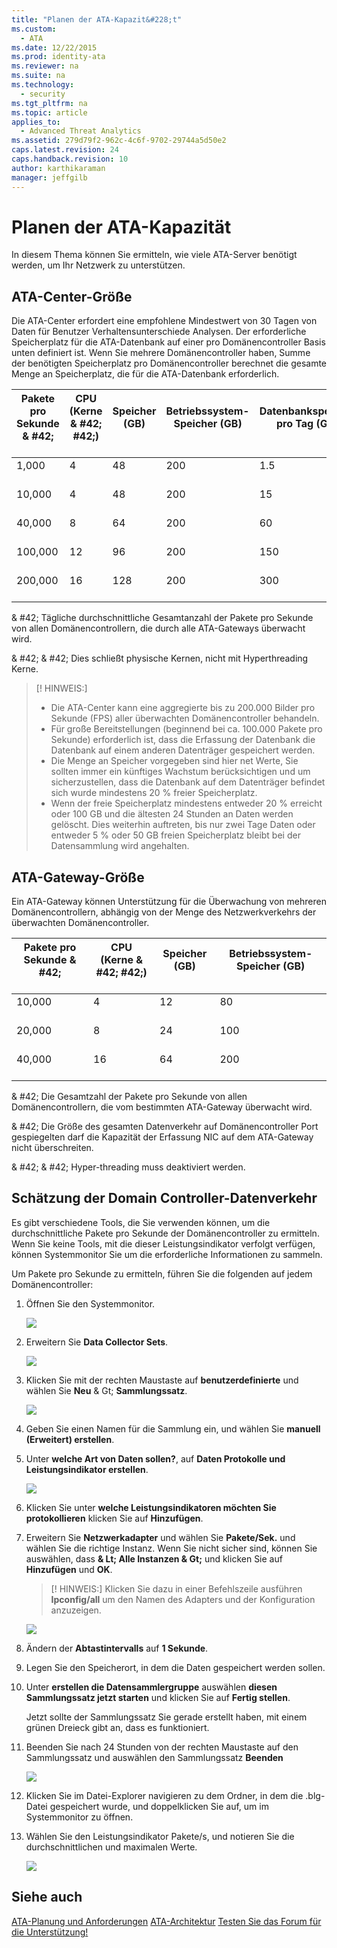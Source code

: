 ```yaml
---
title: "Planen der ATA-Kapazit&#228;t"
ms.custom: 
  - ATA
ms.date: 12/22/2015
ms.prod: identity-ata
ms.reviewer: na
ms.suite: na
ms.technology: 
  - security
ms.tgt_pltfrm: na
ms.topic: article
applies_to: 
  - Advanced Threat Analytics
ms.assetid: 279d79f2-962c-4c6f-9702-29744a5d50e2
caps.latest.revision: 24
caps.handback.revision: 10
author: karthikaraman
manager: jeffgilb
---
```

# Planen der ATA-Kapazit&#228;t
In diesem Thema können Sie ermitteln, wie viele ATA-Server benötigt werden, um Ihr Netzwerk zu unterstützen.


## ATA-Center-Größe

Die ATA-Center erfordert eine empfohlene Mindestwert von 30 Tagen von Daten für Benutzer Verhaltensunterschiede Analysen. Der erforderliche Speicherplatz für die ATA-Datenbank auf einer pro Domänencontroller Basis unten definiert ist. Wenn Sie mehrere Domänencontroller haben, Summe der benötigten Speicherplatz pro Domänencontroller berechnet die gesamte Menge an Speicherplatz, die für die ATA-Datenbank erforderlich.



| Pakete pro Sekunde & #42;<br /><br />| CPU (Kerne & #42; #42;)<br /><br />| Speicher (GB)<br /><br />| Betriebssystem-Speicher (GB)<br /><br />| Datenbankspeicher pro Tag (GB)<br /><br />| Datenbankspeicher pro Monat (GB)<br /><br />|
|---------------------------|-------------------------|---------------|-------------------|---------------------------------|-----------------------------------|
| 1,000<br /><br />| 4<br /><br />| 48<br /><br />| 200<br /><br />| 1.5<br /><br />| 45<br /><br />|
| 10,000<br /><br />| 4<br /><br />| 48<br /><br />| 200<br /><br />| 15<br /><br />| 450<br /><br />|
| 40,000<br /><br />| 8<br /><br />| 64<br /><br />| 200<br /><br />| 60<br /><br />| 1,800<br /><br />|
| 100,000<br /><br />| 12<br /><br />| 96<br /><br />| 200<br /><br />| 150<br /><br />| 4,500<br /><br />|
| 200,000<br /><br />| 16<br /><br />| 128<br /><br />| 200<br /><br />| 300<br /><br />| 9,000<br /><br />|
& #42; Tägliche durchschnittliche Gesamtanzahl der Pakete pro Sekunde von allen Domänencontrollern, die durch alle ATA-Gateways überwacht wird.

& #42; & #42; Dies schließt physische Kernen, nicht mit Hyperthreading Kerne.

> [! HINWEIS:]
> - Die ATA-Center kann eine aggregierte bis zu 200.000 Bilder pro Sekunde (FPS) aller überwachten Domänencontroller behandeln.
> - Für große Bereitstellungen (beginnend bei ca. 100.000 Pakete pro Sekunde) erforderlich ist, dass die Erfassung der Datenbank die Datenbank auf einem anderen Datenträger gespeichert werden.
> - Die Menge an Speicher vorgegeben sind hier net Werte, Sie sollten immer ein künftiges Wachstum berücksichtigen und um sicherzustellen, dass die Datenbank auf dem Datenträger befindet sich wurde mindestens 20 % freier Speicherplatz.
> - Wenn der freie Speicherplatz mindestens entweder 20 % erreicht oder 100 GB und die ältesten 24 Stunden an Daten werden gelöscht. Dies weiterhin auftreten, bis nur zwei Tage Daten oder entweder 5 % oder 50 GB freien Speicherplatz bleibt bei der Datensammlung wird angehalten.


## ATA-Gateway-Größe

Ein ATA-Gateway können Unterstützung für die Überwachung von mehreren Domänencontrollern, abhängig von der Menge des Netzwerkverkehrs der überwachten Domänencontroller.



| Pakete pro Sekunde & #42;<br /><br />| CPU (Kerne & #42; #42;)<br /><br />| Speicher (GB)<br /><br />| Betriebssystem-Speicher (GB)<br /><br />|
|---------------------------|-------------------------|---------------|-------------------|
| 10,000<br /><br />| 4<br /><br />| 12<br /><br />| 80<br /><br />|
| 20,000<br /><br />| 8<br /><br />| 24<br /><br />| 100<br /><br />|
| 40,000<br /><br />| 16<br /><br />| 64<br /><br />| 200<br /><br />|
& #42; Die Gesamtzahl der Pakete pro Sekunde von allen Domänencontrollern, die vom bestimmten ATA-Gateway überwacht wird.

& #42; Die Größe des gesamten Datenverkehr auf Domänencontroller Port gespiegelten darf die Kapazität der Erfassung NIC auf dem ATA-Gateway nicht überschreiten.

& #42; & #42; Hyper-threading muss deaktiviert werden.


## Schätzung der Domain Controller-Datenverkehr

Es gibt verschiedene Tools, die Sie verwenden können, um die durchschnittliche Pakete pro Sekunde der Domänencontroller zu ermitteln. Wenn Sie keine Tools, mit die dieser Leistungsindikator verfolgt verfügen, können Systemmonitor Sie um die erforderliche Informationen zu sammeln.

Um Pakete pro Sekunde zu ermitteln, führen Sie die folgenden auf jedem Domänencontroller:


1. Öffnen Sie den Systemmonitor.

    ![](/Image/ATA+traffic+estimation+1.png)

2. Erweitern Sie **Data Collector Sets**.

    ![](/Image/ATA+traffic+estimation+2.png)

3. Klicken Sie mit der rechten Maustaste auf **benutzerdefinierte** und wählen Sie **Neu** & Gt; **Sammlungssatz**.

    ![](/Image/ATA+traffic+estimation+3.png)

4. Geben Sie einen Namen für die Sammlung ein, und wählen Sie **manuell (Erweitert) erstellen**.

5. Unter **welche Art von Daten sollen?**, auf  **Daten Protokolle und Leistungsindikator erstellen**.

    ![](/Image/ATA+traffic+estimation+5.png)

6. Klicken Sie unter **welche Leistungsindikatoren möchten Sie protokollieren** klicken Sie auf **Hinzufügen**.

7. Erweitern Sie **Netzwerkadapter** und wählen Sie **Pakete/Sek.** und wählen Sie die richtige Instanz. Wenn Sie nicht sicher sind, können Sie auswählen, dass **& Lt; Alle Instanzen & Gt;** und klicken Sie auf **Hinzufügen** und **OK**.

    > [! HINWEIS:]
    > Klicken Sie dazu in einer Befehlszeile ausführen **Ipconfig/all** um den Namen des Adapters und der Konfiguration anzuzeigen.

    ![](/Image/ATA+traffic+estimation+7.png)

8. Ändern der **Abtastintervalls** auf **1 Sekunde**.

9. Legen Sie den Speicherort, in dem die Daten gespeichert werden sollen.

10. Unter **erstellen die Datensammlergruppe** auswählen **diesen Sammlungssatz jetzt starten** und klicken Sie auf **Fertig stellen**.

    Jetzt sollte der Sammlungssatz Sie gerade erstellt haben, mit einem grünen Dreieck gibt an, dass es funktioniert.

11. Beenden Sie nach 24 Stunden von der rechten Maustaste auf den Sammlungssatz und auswählen den Sammlungssatz **Beenden**

    ![](/Image/ATA+traffic+estimation+12.png)

12. Klicken Sie im Datei-Explorer navigieren zu dem Ordner, in dem die .blg-Datei gespeichert wurde, und doppelklicken Sie auf, um im Systemmonitor zu öffnen.

13. Wählen Sie den Leistungsindikator Pakete/s, und notieren Sie die durchschnittlichen und maximalen Werte.

    ![](/Image/ATA+traffic+estimation+14.png)


## Siehe auch

[ATA-Planung und Anforderungen](/Topic/ATA+Planning+and+Requirements.md)
[ATA-Architektur](/Topic/ATA+Architecture.md)
[Testen Sie das Forum für die Unterstützung!](https://social.technet.microsoft.com/Forums/security/en-US/home?forum=mata)





